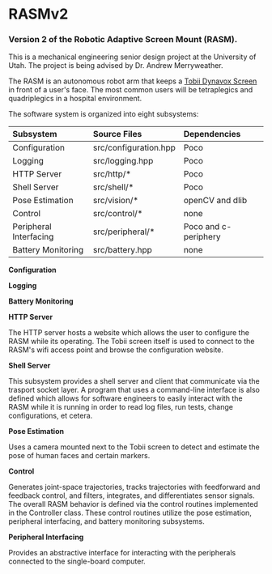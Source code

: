 # RASMv2
### Version 2 of the Robotic Adaptive Screen Mount (RASM).
This is a mechanical engineering senior design project at the University of Utah. The project is being advised by Dr. Andrew Merryweather.

The RASM is an autonomous robot arm that keeps a [Tobii Dynavox Screen](https://www.tobiidynavox.com/en-US/devices/eye-gaze-devices/i-12/#Specifications) in front of a user's face. The most common users will be tetraplegics and quadriplegics in a hospital environment.

The software system is organized into eight subsystems:

Subsystem | Source Files | Dependencies
:-------- |:------------ |:------------
Configuration | src/configuration.hpp | Poco
Logging | src/logging.hpp | Poco
HTTP Server | src/http/* | Poco
Shell Server | src/shell/* | Poco
Pose Estimation | src/vision/* | openCV and dlib
Control | src/control/* | none
Peripheral Interfacing | src/peripheral/* | Poco and c-periphery
Battery Monitoring | src/battery.hpp | none

**Configuration**


**Logging**


**Battery Monitoring**


**HTTP Server**

The HTTP server hosts a website which allows the user to configure the RASM while its operating. The Tobii screen itself is used to connect to the RASM's wifi access point and browse the configuration website.

**Shell Server**

This subsystem provides a shell server and client that communicate via the trasport socket layer. A program that uses a command-line interface is also defined which allows for software engineers to easily interact with the RASM while it is running in order to read log files, run tests, change configurations, et cetera.

**Pose Estimation**

Uses a camera mounted next to the Tobii screen to detect and estimate the pose of human faces and certain markers.

**Control**

Generates joint-space trajectories, tracks trajectories with feedforward and feedback control, and filters, integrates, and differentiates sensor signals. The overall RASM behavior is defined via the control routines implemented in the Controller class. These control routines utilize the pose estimation, peripheral interfacing, and battery monitoring subsystems.

**Peripheral Interfacing**

Provides an abstractive interface for interacting with the peripherals connected to the single-board computer. 
